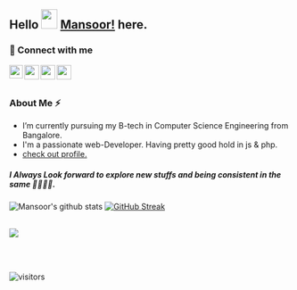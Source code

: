 
## Hello <img src="https://github.com/TheDudeThatCode/TheDudeThatCode/blob/master/Assets/Hi.gif" height="35" width="29"> [Mansoor!](https://mansoor-colb.github.io) here.


<h3 align="left">🤝 Connect with me</h3> 
<a href="https://www.linkedin.com/in/mansoor-ahmed-77723a223">
  <img align="left" width="24px" src="https://www.vectorlogo.zone/logos/linkedin/linkedin-icon.svg"  target="_blank"/>
</a>
<a href="https://twitter.com/mansoor79134975">
  <img align="left" width="26px" src="https://www.vectorlogo.zone/logos/twitter/twitter-official.svg" />
</a>
<a href="mailto:mansoorahmedz991@gmail.com?cc=mansoorahmed52002@gmail.com"">
  <img align="left" width="26px" src="https://www.vectorlogo.zone/logos/gmail/gmail-icon.svg" />
</a>
<a href="https://devfolio.co/@MansoorAhmed">
  <img align="left" width="26px" src="https://cdn1.iconfinder.com/data/icons/logos-and-brands-3/512/84_Dev_logo_logos-512.png" />
</a>




<br></br>
<h3>About Me ⚡</h3>
<!--**mansoor-colb/mansoor-colb** is a ✨ _special_ ✨ repository because its `README.md` (this file) appears on your GitHub profile.--> 

<!-- Here are some ideas to get you started: -->

<!-- - 🔭 -->
-  I’m currently pursuing my B-tech in Computer Science Engineering from Bangalore.
-  I'm a passionate web-Developer. Having pretty good hold in js & php.
-  [check out profile.](https://mansoor-portfolio.unaux.com/)

 <h5>I Always Look forward to explore new stuffs and being consistent in the same 🧩🐱‍👤💡.</h5>
<!-- - 🌱 I’m currently learning ...
- 👯 I’m looking to collaborate on ...
- 🤔 I’m looking for help with ...
- 💬 Ask me about ...
- 📫 How to reach me: ...
- 😄 Pronouns: ...
- ⚡ Fun fact:.... -Vool..New fun-->



![Mansoor's github stats](https://github-readme-stats.vercel.app/api?username=mansoor-colb&show_icons=true)
 [![GitHub Streak](https://github-readme-streak-stats.herokuapp.com/?user=mansoor-colb&theme=react)](https://git.io/streak-stats) 

<a href="https://wakatime.com/@mansoor-colb" target="_blank"> <br> 
   <img src="https://github-readme-stats.vercel.app/api/top-langs/?username=mansoor-colb&layout=compact" />
 
</a>


<br>
<br />




![visitors](https://visitor-badge.laobi.icu/badge?page_id=mansoor-colb.mansoor-colb)


